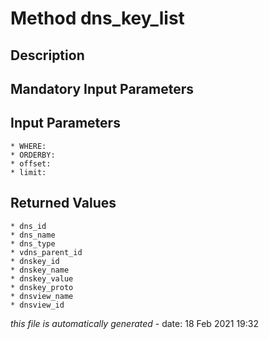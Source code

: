 # Method dns_key_list

## Description
	

## Mandatory Input Parameters

## Input Parameters
	* WHERE:
	* ORDERBY:
	* offset:
	* limit:

## Returned Values
	* dns_id
	* dns_name
	* dns_type
	* vdns_parent_id
	* dnskey_id
	* dnskey_name
	* dnskey_value
	* dnskey_proto
	* dnsview_name
	* dnsview_id


*this file is automatically generated* - date: 18 Feb 2021 19:32